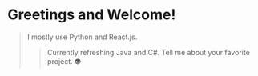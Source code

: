 # Greetings and Welcome!
> I mostly use Python and React.js.
>> Currently refreshing Java and C#.
> Tell me about your favorite project.
:alien:
